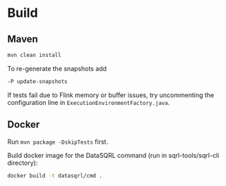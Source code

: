 # Build

## Maven

```bash
mvn clean install
```

To re-generate the snapshots add

```bash
-P update-snapshots
```

If tests fail due to Flink memory or buffer issues, try uncommenting the configuration
line in `ExecutionEnvironmentFactory.java`.

## Docker

Run `mvn package -DskipTests` first.

Build docker image for the DataSQRL command (run in sqrl-tools/sqrl-cli directory):

```bash
docker build -t datasqrl/cmd . 
```